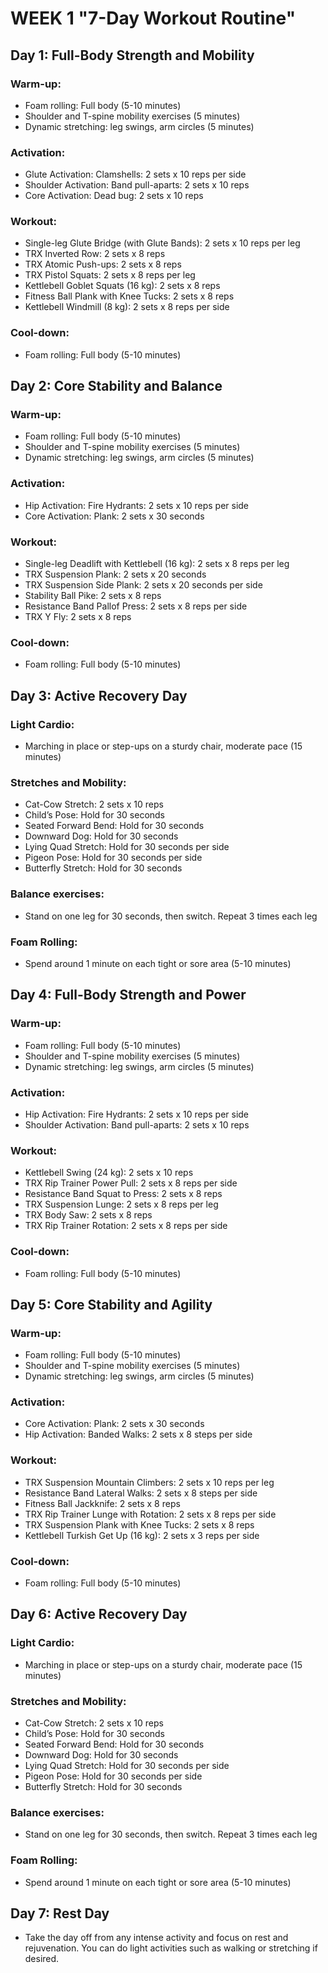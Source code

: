 # WEEK 1 "7-Day Workout Routine"

## Day 1: Full-Body Strength and Mobility
### Warm-up:
- Foam rolling: Full body (5-10 minutes)
- Shoulder and T-spine mobility exercises (5 minutes)
- Dynamic stretching: leg swings, arm circles (5 minutes)
### Activation:
- Glute Activation: Clamshells: 2 sets x 10 reps per side
- Shoulder Activation: Band pull-aparts: 2 sets x 10 reps
- Core Activation: Dead bug: 2 sets x 10 reps
### Workout:
- Single-leg Glute Bridge (with Glute Bands): 2 sets x 10 reps per leg
- TRX Inverted Row: 2 sets x 8 reps
- TRX Atomic Push-ups: 2 sets x 8 reps
- TRX Pistol Squats: 2 sets x 8 reps per leg
- Kettlebell Goblet Squats (16 kg): 2 sets x 8 reps
- Fitness Ball Plank with Knee Tucks: 2 sets x 8 reps
- Kettlebell Windmill (8 kg): 2 sets x 8 reps per side
### Cool-down:
- Foam rolling: Full body (5-10 minutes)

## Day 2: Core Stability and Balance
### Warm-up:
- Foam rolling: Full body (5-10 minutes)
- Shoulder and T-spine mobility exercises (5 minutes)
- Dynamic stretching: leg swings, arm circles (5 minutes)
### Activation:
- Hip Activation: Fire Hydrants: 2 sets x 10 reps per side
- Core Activation: Plank: 2 sets x 30 seconds
### Workout:
- Single-leg Deadlift with Kettlebell (16 kg): 2 sets x 8 reps per leg
- TRX Suspension Plank: 2 sets x 20 seconds
- TRX Suspension Side Plank: 2 sets x 20 seconds per side
- Stability Ball Pike: 2 sets x 8 reps
- Resistance Band Pallof Press: 2 sets x 8 reps per side
- TRX Y Fly: 2 sets x 8 reps
### Cool-down:
- Foam rolling: Full body (5-10 minutes)

## Day 3: Active Recovery Day
### Light Cardio:
- Marching in place or step-ups on a sturdy chair, moderate pace (15 minutes)
### Stretches and Mobility:
- Cat-Cow Stretch: 2 sets x 10 reps
- Child’s Pose: Hold for 30 seconds
- Seated Forward Bend: Hold for 30 seconds
- Downward Dog: Hold for 30 seconds
- Lying Quad Stretch: Hold for 30 seconds per side
- Pigeon Pose: Hold for 30 seconds per side
- Butterfly Stretch: Hold for 30 seconds
### Balance exercises:
- Stand on one leg for 30 seconds, then switch. Repeat 3 times each leg
### Foam Rolling:
- Spend around 1 minute on each tight or sore area (5-10 minutes)

## Day 4: Full-Body Strength and Power
### Warm-up:
- Foam rolling: Full body (5-10 minutes)
- Shoulder and T-spine mobility exercises (5 minutes)
- Dynamic stretching: leg swings, arm circles (5 minutes)
### Activation:
- Hip Activation: Fire Hydrants: 2 sets x 10 reps per side
- Shoulder Activation: Band pull-aparts: 2 sets x 10 reps
### Workout:
- Kettlebell Swing (24 kg): 2 sets x 10 reps
- TRX Rip Trainer Power Pull: 2 sets x 8 reps per side
- Resistance Band Squat to Press: 2 sets x 8 reps
- TRX Suspension Lunge: 2 sets x 8 reps per leg
- TRX Body Saw: 2 sets x 8 reps
- TRX Rip Trainer Rotation: 2 sets x 8 reps per side
### Cool-down:
- Foam rolling: Full body (5-10 minutes)

## Day 5: Core Stability and Agility
### Warm-up:
- Foam rolling: Full body (5-10 minutes)
- Shoulder and T-spine mobility exercises (5 minutes)
- Dynamic stretching: leg swings, arm circles (5 minutes)
### Activation:
- Core Activation: Plank: 2 sets x 30 seconds
- Hip Activation: Banded Walks: 2 sets x 8 steps per side
### Workout:
- TRX Suspension Mountain Climbers: 2 sets x 10 reps per leg
- Resistance Band Lateral Walks: 2 sets x 8 steps per side
- Fitness Ball Jackknife: 2 sets x 8 reps
- TRX Rip Trainer Lunge with Rotation: 2 sets x 8 reps per side
- TRX Suspension Plank with Knee Tucks: 2 sets x 8 reps
- Kettlebell Turkish Get Up (16 kg): 2 sets x 3 reps per side
### Cool-down:
- Foam rolling: Full body (5-10 minutes)

## Day 6: Active Recovery Day
### Light Cardio:
- Marching in place or step-ups on a sturdy chair, moderate pace (15 minutes)
### Stretches and Mobility:
- Cat-Cow Stretch: 2 sets x 10 reps
- Child’s Pose: Hold for 30 seconds
- Seated Forward Bend: Hold for 30 seconds
- Downward Dog: Hold for 30 seconds
- Lying Quad Stretch: Hold for 30 seconds per side
- Pigeon Pose: Hold for 30 seconds per side
- Butterfly Stretch: Hold for 30 seconds
### Balance exercises:
- Stand on one leg for 30 seconds, then switch. Repeat 3 times each leg
### Foam Rolling:
- Spend around 1 minute on each tight or sore area (5-10 minutes)

## Day 7: Rest Day
- Take the day off from any intense activity and focus on rest and rejuvenation. You can do light activities such as walking or stretching if desired.
